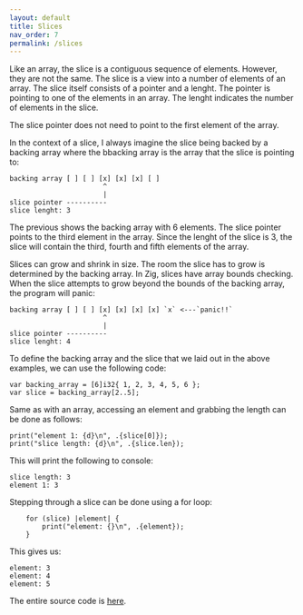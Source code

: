 ```yaml
---
layout: default
title: Slices
nav_order: 7
permalink: /slices
---
```



Like an array, the slice is a contiguous sequence of elements. However, they are not the same. The slice is a view into a number of elements of an array. The slice itself consists of a pointer and a lenght. The pointer is pointing to one of the elements in an array. The lenght indicates the number of elements in the slice.

The slice pointer does not need to point to the first element of the array. 

In the context of a slice, I always imagine the slice being backed by a backing array where the bbacking array is the array that the slice is pointing to:

```
backing array [ ] [ ] [x] [x] [x] [ ] 
                       ^
                       |
slice pointer ----------
slice lenght: 3    
```


The previous shows the backing array with 6 elements. The slice pointer points to the third element in the array. Since the lenght of the slice is 3, the slice will contain the third, fourth and fifth elements of the array.

Slices can grow and shrink in size. The room the slice has to grow is determined by the backing array. In Zig, slices have array bounds checking. When the slice attempts to grow beyond the bounds of the backing array, the program will panic:
```
backing array [ ] [ ] [x] [x] [x] [x] `x` <---`panic!!`
                       ^               
                       |
slice pointer ----------
slice lenght: 4 
```

To define the backing array and the slice that we laid out in the above examples, we can use the following code:

```zig
var backing_array = [6]i32{ 1, 2, 3, 4, 5, 6 };
var slice = backing_array[2..5];
```

Same as with an array, accessing an element and grabbing the length can be done as follows:

```zig
print("element 1: {d}\n", .{slice[0]});
print("slice length: {d}\n", .{slice.len});
```

This will print the following to console:

```
slice length: 3
element 1: 3
```

Stepping through a slice can be done using a for loop:

```zig
    for (slice) |element| {
        print("element: {}\n", .{element});
    }
```

This gives us:

```
element: 3
element: 4
element: 5
```

The entire source code is [here](https://github.com/saidvandeklundert/fortheloveofzig/blob/dev/src/slice.zig).
